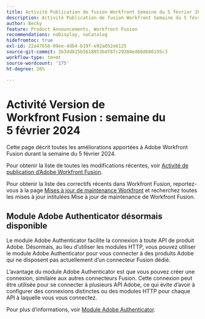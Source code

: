 ```yaml
---
title: Activité Publication de fusion Workfront Semaine du 5 février 2024
description: Activité Publication de fusion Workfront Semaine du 5 février 2024
author: Becky
feature: Product Announcements, Workfront Fusion
recommendations: noDisplay, noCatalog
hidefromtoc: true
exl-id: 22a47656-09ee-4db4-b19f-e92a052e6125
source-git-commit: 3b3dd815b5618853bdf8fc29304ed60d686195c3
workflow-type: tm+mt
source-wordcount: '175'
ht-degree: 26%

---
```


# Activité Version de Workfront Fusion : semaine du 5 février 2024

Cette page décrit toutes les améliorations apportées à Adobe Workfront Fusion durant la semaine du 5 février 2024.

Pour obtenir la liste de toutes les modifications récentes, voir [Activité de publication d’Adobe Workfront Fusion](../../../product-announcements/product-releases/fusion-release-activity/fusion-release-activity.md).

Pour obtenir la liste des correctifs récents dans Workfront Fusion, reportez-vous à la page [Mises à jour de maintenance Workfront](https://experienceleague.adobe.com/docs/workfront-known-issues/releases/current-updates.html?lang=fr) et recherchez toutes les mises à jour intitulées Mise à jour de maintenance de Workfront Fusion.

## Module Adobe Authenticator désormais disponible

Le module Adobe Authenticator facilite la connexion à toute API de produit Adobe. Désormais, au lieu d’utiliser les modules HTTP, vous pouvez utiliser le module Adobe Authenticator pour vous connecter à des produits Adobe qui ne disposent pas actuellement d’un connecteur Fusion dédié.

L’avantage du module Adobe Authenticator est que vous pouvez créer une connexion, similaire aux autres connecteurs Fusion. Cette connexion peut être utilisée pour se connecter à plusieurs API Adobe, ce qui évite d’avoir à configurer des connexions distinctes ou des modules HTTP pour chaque API à laquelle vous vous connectez.

Pour plus d’informations, voir [Module Adobe Authenticator](/help/quicksilver/workfront-fusion/apps-and-their-modules/adobe-authenticator-modules.md).
